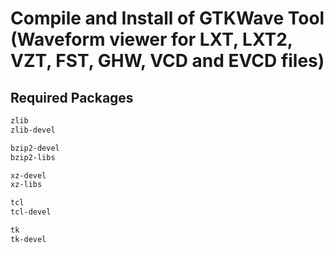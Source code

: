 
Compile and Install of GTKWave Tool (Waveform viewer for LXT, LXT2, VZT, FST, GHW, VCD and EVCD files)
======================================================================================================

## Required Packages

```bash
zlib
zlib-devel

bzip2-devel
bzip2-libs

xz-devel
xz-libs

tcl
tcl-devel

tk
tk-devel
```
